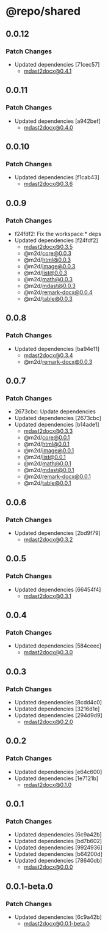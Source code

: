 # @repo/shared

## 0.0.12

### Patch Changes

- Updated dependencies [71cec57]
  - mdast2docx@0.4.1

## 0.0.11

### Patch Changes

- Updated dependencies [a942bef]
  - mdast2docx@0.4.0

## 0.0.10

### Patch Changes

- Updated dependencies [f1cab43]
  - mdast2docx@0.3.6

## 0.0.9

### Patch Changes

- f24fdf2: Fix the workspace:\* deps
- Updated dependencies [f24fdf2]
  - mdast2docx@0.3.5
  - @m2d/core@0.0.3
  - @m2d/html@0.0.3
  - @m2d/image@0.0.3
  - @m2d/list@0.0.3
  - @m2d/math@0.0.3
  - @m2d/mdast@0.0.3
  - @m2d/remark-docx@0.0.4
  - @m2d/table@0.0.3

## 0.0.8

### Patch Changes

- Updated dependencies [ba94e11]
  - mdast2docx@0.3.4
  - @m2d/remark-docx@0.0.3

## 0.0.7

### Patch Changes

- 2673cbc: Update dependencies
- Updated dependencies [2673cbc]
- Updated dependencies [b14ade1]
  - mdast2docx@0.3.3
  - @m2d/core@0.0.1
  - @m2d/html@0.0.1
  - @m2d/image@0.0.1
  - @m2d/list@0.0.1
  - @m2d/math@0.0.1
  - @m2d/mdast@0.0.1
  - @m2d/remark-docx@0.0.1
  - @m2d/table@0.0.1

## 0.0.6

### Patch Changes

- Updated dependencies [2bd9f79]
  - mdast2docx@0.3.2

## 0.0.5

### Patch Changes

- Updated dependencies [66454f4]
  - mdast2docx@0.3.1

## 0.0.4

### Patch Changes

- Updated dependencies [584ceec]
  - mdast2docx@0.3.0

## 0.0.3

### Patch Changes

- Updated dependencies [8cdd4c0]
- Updated dependencies [3216d1e]
- Updated dependencies [294d9d9]
  - mdast2docx@0.2.0

## 0.0.2

### Patch Changes

- Updated dependencies [e64c600]
- Updated dependencies [1e7121b]
  - mdast2docx@0.1.0

## 0.0.1

### Patch Changes

- Updated dependencies [6c9a42b]
- Updated dependencies [bd7b602]
- Updated dependencies [9924936]
- Updated dependencies [b64200d]
- Updated dependencies [78640db]
  - mdast2docx@0.0.0

## 0.0.1-beta.0

### Patch Changes

- Updated dependencies [6c9a42b]
  - mdast2docx@0.0.1-beta.0
